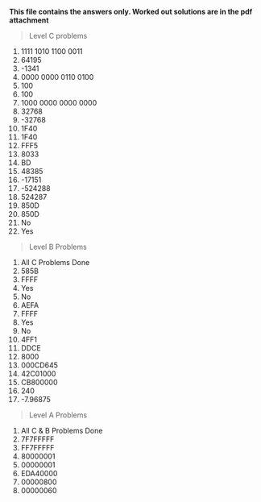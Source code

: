 **This file contains the answers only. Worked out solutions are in the pdf attachment**

> Level C problems
1. 1111 1010 1100 0011
2. 64195
3. -1341
4. 0000 0000 0110 0100
5. 100
6. 100
7. 1000 0000 0000 0000
8. 32768
9. -32768
10. 1F40
11. 1F40
12. FFF5
13. 8033
14. BD
15. 48385
16. -17151
17. -524288
18. 524287
19. 850D
20. 850D
21. No
22. Yes

> Level B Problems
1. All C Problems Done
2. 585B
3. FFFF
4. Yes
5. No
6. AEFA
7. FFFF
8. Yes
9. No
10. 4FF1
11. DDCE
12. 8000
13. 000CD645
14. 42C01000
15. CB800000
16. 240
17. -7.96875

> Level A Problems
1. All C & B Problems Done
2. 7F7FFFFF
3. FF7FFFFF
4. 80000001
5. 00000001
6. EDA40000
7. 00000800
8. 00000060